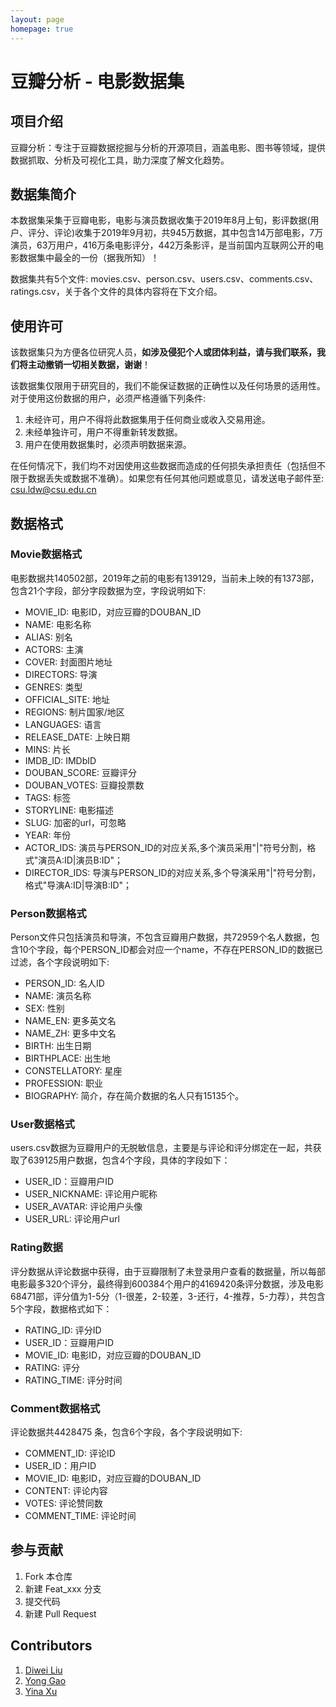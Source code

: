 ```yaml
---
layout: page
homepage: true
---
```


# 豆瓣分析 - 电影数据集

## 项目介绍
豆瓣分析：专注于豆瓣数据挖掘与分析的开源项目，涵盖电影、图书等领域，提供数据抓取、分析及可视化工具，助力深度了解文化趋势。

## 数据集简介

本数据集采集于豆瓣电影，电影与演员数据收集于2019年8月上旬，影评数据(用户、评分、评论)收集于2019年9月初，共945万数据，其中包含14万部电影，7万演员，63万用户，416万条电影评分，442万条影评，是当前国内互联网公开的电影数据集中最全的一份（据我所知）！

数据集共有5个文件: movies.csv、person.csv、users.csv、comments.csv、ratings.csv，关于各个文件的具体内容将在下文介绍。


## 使用许可

该数据集只为方便各位研究人员，**如涉及侵犯个人或团体利益，请与我们联系，我们将主动撤销一切相关数据，谢谢**！

该数据集仅限用于研究目的，我们不能保证数据的正确性以及任何场景的适用性。对于使用这份数据的用户，必须严格遵循下列条件: 

1. 未经许可，用户不得将此数据集用于任何商业或收入交易用途。
2. 未经单独许可，用户不得重新转发数据。
3. 用户在使用数据集时，必须声明数据来源。


在任何情况下，我们均不对因使用这些数据而造成的任何损失承担责任（包括但不限于数据丢失或数据不准确）。如果您有任何其他问题或意见，请发送电子邮件至: csu.ldw@csu.edu.cn


## 数据格式

### Movie数据格式

电影数据共140502部，2019年之前的电影有139129，当前未上映的有1373部，包含21个字段，部分字段数据为空，字段说明如下: 

- MOVIE_ID: 电影ID，对应豆瓣的DOUBAN_ID
- NAME: 电影名称
- ALIAS: 别名
- ACTORS: 主演
- COVER: 封面图片地址
- DIRECTORS: 导演
- GENRES: 类型
- OFFICIAL_SITE: 地址
- REGIONS: 制片国家/地区
- LANGUAGES: 语言
- RELEASE_DATE: 上映日期
- MINS: 片长
- IMDB_ID: IMDbID
- DOUBAN_SCORE: 豆瓣评分
- DOUBAN_VOTES: 豆瓣投票数
- TAGS: 标签
- STORYLINE: 电影描述
- SLUG: 加密的url，可忽略
- YEAR: 年份
- ACTOR_IDS: 演员与PERSON_ID的对应关系,多个演员采用"|"符号分割，格式"演员A:ID|演员B:ID"；
- DIRECTOR_IDS: 导演与PERSON_ID的对应关系,多个导演采用"|"符号分割，格式"导演A:ID|导演B:ID"；

### Person数据格式

Person文件只包括演员和导演，不包含豆瓣用户数据，共72959个名人数据，包含10个字段，每个PERSON_ID都会对应一个name，不存在PERSON_ID的数据已过滤，各个字段说明如下: 

- PERSON_ID: 名人ID
- NAME: 演员名称
- SEX: 性别
- NAME_EN: 更多英文名
- NAME_ZH: 更多中文名
- BIRTH: 出生日期
- BIRTHPLACE: 出生地
- CONSTELLATORY: 星座
- PROFESSION: 职业
- BIOGRAPHY: 简介，存在简介数据的名人只有15135个。



### User数据格式

users.csv数据为豆瓣用户的无脱敏信息，主要是与评论和评分绑定在一起，共获取了639125用户数据，包含4个字段，具体的字段如下：

- USER_ID：豆瓣用户ID
- USER_NICKNAME: 评论用户昵称
- USER_AVATAR: 评论用户头像
- USER_URL: 评论用户url


### Rating数据

评分数据从评论数据中获得，由于豆瓣限制了未登录用户查看的数据量，所以每部电影最多320个评分，最终得到600384个用户的4169420条评分数据，涉及电影68471部，评分值为1-5分（1-很差，2-较差，3-还行，4-推荐，5-力荐），共包含5个字段，数据格式如下：

- RATING_ID: 评分ID
- USER_ID：豆瓣用户ID
- MOVIE_ID: 电影ID，对应豆瓣的DOUBAN_ID
- RATING: 评分
- RATING_TIME: 评分时间


### Comment数据格式

评论数据共4428475 条，包含6个字段，各个字段说明如下: 

- COMMENT_ID: 评论ID
- USER_ID：用户ID
- MOVIE_ID: 电影ID，对应豆瓣的DOUBAN_ID
- CONTENT: 评论内容
- VOTES: 评论赞同数
- COMMENT_TIME: 评论时间




## 参与贡献

1.  Fork 本仓库
2.  新建 Feat_xxx 分支
3.  提交代码
4.  新建 Pull Request

## Contributors

1. [Diwei Liu](http://www.csuldw.com)
2. [Yong Gao](http://www.yogolab.com)
3. [Yina Xu](https://github.com/SnailXu)
